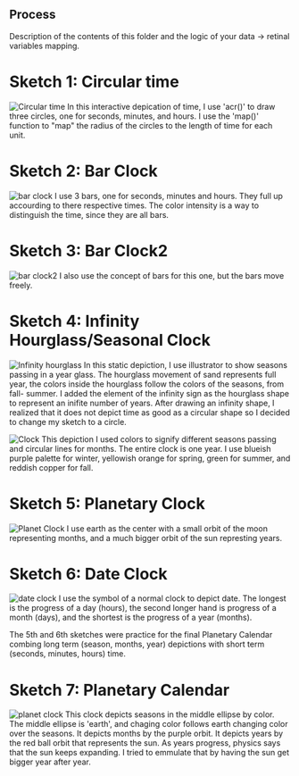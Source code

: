 ## Process

Description of the contents of this folder and the logic of your data → retinal variables mapping.

# Sketch 1: Circular time

![Circular time](https://github.com/nourzein/dvia-2019/blob/master/1.mapping-time/process/circulartime.png)
In this interactive depication of time, I use 'acr()' to draw three circles, one for seconds, minutes, and hours.
I use the 'map()' function to "map" the radius of the circles to the length of time for each unit.

# Sketch 2: Bar Clock

![bar clock](https://github.com/nourzein/dvia-2019/blob/master/1.mapping-time/barclock.png)
I use 3 bars, one for seconds, minutes and hours. They full up accourding to there respective times. The color intensity is a way to distinguish the time, since they are all bars.

# Sketch 3: Bar Clock2

![bar clock2](https://github.com/nourzein/dvia-2019/blob/master/1.mapping-time/barclock2.png)
I also use the concept of bars for this one, but the bars move freely.

# Sketch 4: Infinity Hourglass/Seasonal Clock

![Infinity hourglass](https://github.com/nourzein/dvia-2019/blob/master/1.mapping-time/hourglass_seasons%2Byears.png)
In this static depiction, I use illustrator to show seasons passing in a year glass. The hourglass movement of sand represents full year, the colors inside the hourglass follow the colors of the seasons, from fall- summer.
I added the element of the infinity sign as the hourglass shape to represent an inifite number of years.
After drawing an infinity shape, I realized that it does not depict time as good as a circular shape so I decided to change my sketch to a circle.

![Clock](https://github.com/nourzein/dvia-2019/blob/master/1.mapping-time/process/seasonal_clock.png)
This depiction I used colors to signify different seasons passing and circular lines for months. The entire clock is one year.
I use blueish purple palette for winter, yellowish orange for spring, green for summer, and reddish copper for fall.

# Sketch 5: Planetary Clock

![Planet Clock](https://github.com/nourzein/dvia-2019/blob/master/1.mapping-time/process/planet_clock.png)
I use earth as the center with a small orbit of the moon representing months, and a much bigger orbit of the sun represting years.

# Sketch 6: Date Clock

![date clock](https://github.com/nourzein/dvia-2019/blob/master/1.mapping-time/process/date_clock.png)
I use the symbol of a normal clock to depict date. The longest is the progress of a day (hours), the second longer hand is progress of a month (days), and the shortest is the progress of a year (months).

The 5th and 6th sketches were practice for the final Planetary Calendar combing long term (season, months, year) depictions with short term (seconds, minutes, hours) time.

# Sketch 7: Planetary Calendar

![planet clock](https://github.com/nourzein/dvia-2019/blob/master/1.mapping-time/final_clock.png)
This clock depicts seasons in the middle ellipse by color. The middle ellipse is 'earth', and chaging color follows earth changing color over the seasons. It depicts months by the purple orbit. It depicts years by the red ball orbit that represents the sun. As years progress, physics says that the sun keeps expanding. I tried to emmulate that by having the sun get bigger year after year.
